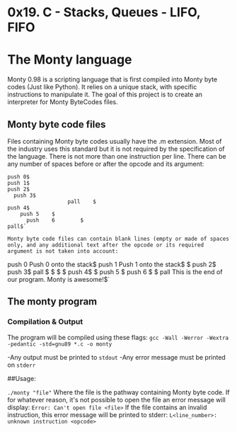 # 0x19. C - Stacks, Queues - LIFO, FIFO

# The Monty language

Monty 0.98 is a scripting language that is first compiled into Monty byte codes (Just like Python). It relies on a unique stack, with specific instructions to manipulate it. The goal of this project is to create an interpreter for Monty ByteCodes files.

## Monty byte code files
Files containing Monty byte codes usually have the .m extension. Most of the industry uses this standard but it is not required by the specification of the language. There is not more than one instruction per line. There can be any number of spaces before or after the opcode and its argument:

```
push 0$
push 1$
push 2$
  push 3$
                   pall    $
push 4$
    push 5    $
      push    6        $
pall$`

Monty byte code files can contain blank lines (empty or made of spaces only, and any additional text after the opcode or its required argument is not taken into account:

```
push 0 Push 0 onto the stack$
push 1 Push 1 onto the stack$
$
push 2$
  push 3$
                   pall    $
$
$
                           $
push 4$
$
    push 5    $
      push    6        $
$
pall This is the end of our program. Monty is awesome!$`

## The monty program
### Compilation & Output

The program will be compiled using these flags:
`gcc -Wall -Werror -Wextra -pedantic -std=gnu89 *.c -o monty`

-Any output must be printed to `stdout`
-Any error message must be printed on `stderr`

##Usage:

`./monty "file"`
Where the file is the pathway containing Monty byte code. If for whatever reason, it's not possible to open the file an error message will display:
`Error: Can't open file <file>`
If the file contains an invalid instruction, this error message will be printed to stderr:
`L<line_number>: unknown instruction <opcode>`